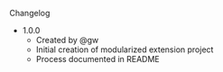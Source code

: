 Changelog

* 1.0.0
  * Created by @gw
  * Initial creation of modularized extension project
  * Process documented in README
